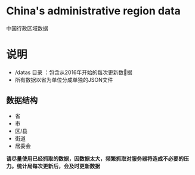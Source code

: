 # China's administrative region data

中国行政区域数据

# 说明

- /datas 目录 ：包含从2016年开始的每次更新数据
- 所有数据以省为单位分成单独的JSON文件

## 数据结构
- 省
- 市
- 区/县
- 街道
- 居委会

**请尽量使用已经抓取的数据，因数据太大，频繁抓取对服务器将造成不必要的压力。统计局每次更新后，会及时更新数据**